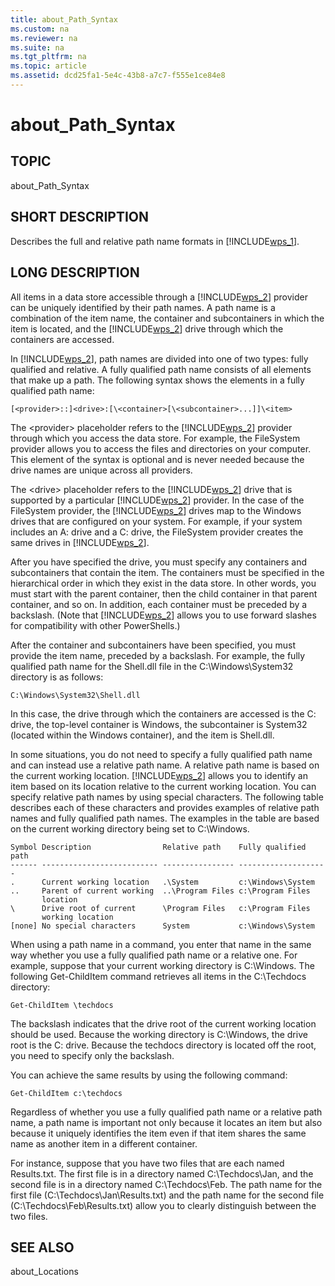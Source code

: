 ```yaml
---
title: about_Path_Syntax
ms.custom: na
ms.reviewer: na
ms.suite: na
ms.tgt_pltfrm: na
ms.topic: article
ms.assetid: dcd25fa1-5e4c-43b8-a7c7-f555e1ce84e8
---
```

# about_Path_Syntax
## TOPIC  
 about\_Path\_Syntax  
  
## SHORT DESCRIPTION  
 Describes the full and relative path name formats in [!INCLUDE[wps_1](../Token/wps_1_md.md)].  
  
## LONG DESCRIPTION  
 All items in a data store accessible through a [!INCLUDE[wps_2](../Token/wps_2_md.md)] provider can be uniquely identified by their path names. A path name is a combination of the item name, the container and subcontainers in which the item is located, and the [!INCLUDE[wps_2](../Token/wps_2_md.md)] drive through which the containers are accessed.  
  
 In [!INCLUDE[wps_2](../Token/wps_2_md.md)], path names are divided into one of two types: fully qualified and relative. A fully qualified path name consists of all elements that make up a path. The following syntax shows the elements in a fully qualified path name:  
  
```  
[<provider>::]<drive>:[\<container>[\<subcontainer>...]]\<item>  
```  
  
 The \<provider\> placeholder refers to the [!INCLUDE[wps_2](../Token/wps_2_md.md)] provider through which you access the data store. For example, the FileSystem provider allows you to access the files and directories on your computer. This element of the syntax is optional and is never needed because the drive names are unique across all providers.  
  
 The \<drive\> placeholder refers to the [!INCLUDE[wps_2](../Token/wps_2_md.md)] drive that is supported by a particular [!INCLUDE[wps_2](../Token/wps_2_md.md)] provider. In the case of the FileSystem provider, the [!INCLUDE[wps_2](../Token/wps_2_md.md)] drives map to the Windows drives that are configured on your system. For example, if your system includes an A: drive and a C: drive, the FileSystem provider creates the same drives in [!INCLUDE[wps_2](../Token/wps_2_md.md)].  
  
 After you have specified the drive, you must specify any containers and subcontainers that contain the item. The containers must be specified in the hierarchical order in which they exist in the data store. In other words, you must start with the parent container, then the child container in that parent container, and so on. In addition, each container must be preceded by a backslash. \(Note that [!INCLUDE[wps_2](../Token/wps_2_md.md)] allows you to use forward slashes for compatibility with other PowerShells.\)  
  
 After the container and subcontainers have been specified, you must provide the item name, preceded by a backslash. For example, the fully qualified path name for the Shell.dll file in the C:\\Windows\\System32 directory is as follows:  
  
```  
C:\Windows\System32\Shell.dll  
```  
  
 In this case, the drive through which the containers are accessed is the C: drive, the top\-level container is Windows, the subcontainer is System32 \(located within the Windows container\), and the item is Shell.dll.  
  
 In some situations, you do not need to specify a fully qualified path name and can instead use a relative path name. A relative path name is based on the current working location. [!INCLUDE[wps_2](../Token/wps_2_md.md)] allows you to identify an item based on its location relative to the current working location. You can specify relative path names by using special characters. The following table describes each of these characters and provides examples of relative path names and fully qualified path names. The examples in the table are based on the current working directory being set to C:\\Windows.  
  
```  
Symbol Description                Relative path    Fully qualified path  
------ -------------------------- ---------------- --------------------  
.      Current working location   .\System         c:\Windows\System  
..     Parent of current working  ..\Program Files c:\Program Files  
       location  
\      Drive root of current      \Program Files   c:\Program Files  
       working location  
[none] No special characters      System           c:\Windows\System  
```  
  
 When using a path name in a command, you enter that name in the same way whether you use a fully qualified path name or a relative one. For example, suppose that your current working directory is C:\\Windows. The following Get\-ChildItem command retrieves all items in the C:\\Techdocs directory:  
  
```  
Get-ChildItem \techdocs  
```  
  
 The backslash indicates that the drive root of the current working location should be used. Because the working directory is C:\\Windows, the drive root is the C: drive. Because the techdocs directory is located off the root, you need to specify only the backslash.  
  
 You can achieve the same results by using the following command:  
  
```  
Get-ChildItem c:\techdocs  
```  
  
 Regardless of whether you use a fully qualified path name or a relative path name, a path name is important not only because it locates an item but also because it uniquely identifies the item even if that item shares the same name as another item in a different container.  
  
 For instance, suppose that you have two files that are each named Results.txt. The first file is in a directory named C:\\Techdocs\\Jan, and the second file is in a directory named C:\\Techdocs\\Feb. The path name for the first file \(C:\\Techdocs\\Jan\\Results.txt\) and the path name for the second file \(C:\\Techdocs\\Feb\\Results.txt\) allow you to clearly distinguish between the two files.  
  
## SEE ALSO  
 about\_Locations